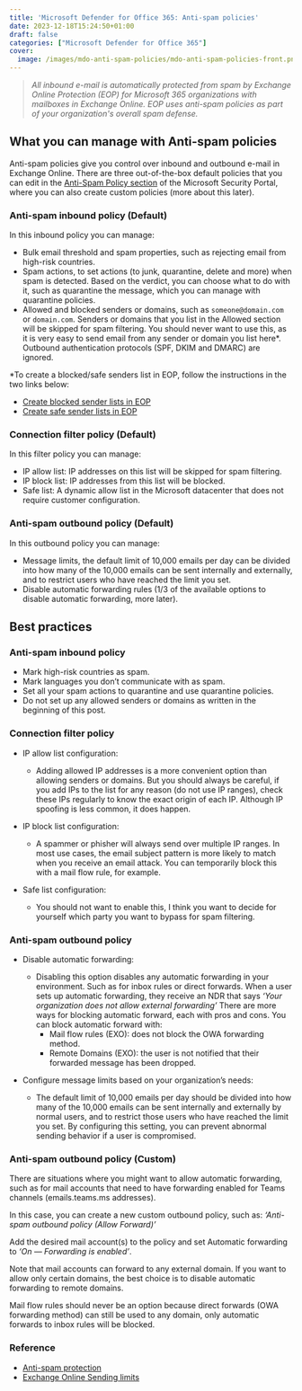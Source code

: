 ```yaml
---
title: 'Microsoft Defender for Office 365: Anti-spam policies'
date: 2023-12-18T15:24:50+01:00
draft: false
categories: ["Microsoft Defender for Office 365"]
cover: 
  image: /images/mdo-anti-spam-policies/mdo-anti-spam-policies-front.png
---
```


> _All inbound e-mail is automatically protected from spam by Exchange Online Protection (EOP) for Microsoft 365 organizations with mailboxes in Exchange Online. EOP uses anti-spam policies as part of your organization's overall spam defense._

## What you can manage with Anti-spam policies
Anti-spam policies give you control over inbound and outbound e-mail in Exchange Online. There are three out-of-the-box default policies that you can edit in the [Anti-Spam Policy section](https://security.microsoft.com/antispam) of the Microsoft Security Portal, where you can also create custom policies (more about this later).

### Anti-spam inbound policy (Default)
In this inbound policy you can manage:
- Bulk email threshold and spam properties, such as rejecting email from high-risk countries.
- Spam actions, to set actions (to junk, quarantine, delete and more) when spam is detected. Based on the verdict, you can choose what to do with it, such as quarantine the message, which you can manage with quarantine policies.
- Allowed and blocked senders or domains, such as ```someone@domain.com``` or ```domain.com```. Senders or domains that you list in the Allowed section will be skipped for spam filtering. You should never want to use this, as it is very easy to send email from any sender or domain you list here*. Outbound authentication protocols (SPF, DKIM and DMARC) are ignored.

*To create a blocked/safe senders list in EOP, follow the instructions in the two links below:
- [Create blocked sender lists in EOP](https://learn.microsoft.com/en-us/microsoft-365/security/office-365-security/create-block-sender-lists-in-office-365)
- [Create safe sender lists in EOP](https://learn.microsoft.com/en-us/microsoft-365/security/office-365-security/create-safe-sender-lists-in-office-365)

### Connection filter policy (Default)
In this filter policy you can manage:
- IP allow list: IP addresses on this list will be skipped for spam filtering.
- IP block list: IP addresses from this list will be blocked.
- Safe list: A dynamic allow list in the Microsoft datacenter that does not require customer configuration.

### Anti-spam outbound policy (Default)
In this outbound policy you can manage:
- Message limits, the default limit of 10,000 emails per day can be divided into how many of the 10,000 emails can be sent internally and externally, and to restrict users who have reached the limit you set.
- Disable automatic forwarding rules (1/3 of the available options to disable automatic forwarding, more later).

## Best practices

### Anti-spam inbound policy
- Mark high-risk countries as spam.
- Mark languages you don’t communicate with as spam.
- Set all your spam actions to quarantine and use quarantine policies.
- Do not set up any allowed senders or domains as written in the beginning of this post.

### Connection filter policy
- IP allow list configuration:
    - Adding allowed IP addresses is a more convenient option than allowing senders or domains. But you should always be careful, if you add IPs to the list for any reason (do not use IP ranges), check these IPs regularly to know the exact origin of each IP. Although IP spoofing is less common, it does happen.

- IP block list configuration:
    - A spammer or phisher will always send over multiple IP ranges. In most use cases, the email subject pattern is more likely to match when you receive an email attack. You can temporarily block this with a mail flow rule, for example.

- Safe list configuration:
    - You should not want to enable this, I think you want to decide for yourself which party you want to bypass for spam filtering.

### Anti-spam outbound policy
- Disable automatic forwarding:
    - Disabling this option disables any automatic forwarding in your environment. Such as for inbox rules or direct forwards. When a user sets up automatic forwarding, they receive an NDR that says _‘Your organization does not allow external forwarding’_ There are more ways for blocking automatic forward, each with pros and cons. You can block automatic forward with:
        - Mail flow rules (EXO): does not block the OWA forwarding method.
        - Remote Domains (EXO): the user is not notified that their forwarded message has been dropped.

- Configure message limits based on your organization’s needs:
    -  The default limit of 10,000 emails per day should be divided into how many of the 10,000 emails can be sent internally and externally by normal users, and to restrict those users who have reached the limit you set. By configuring this setting, you can prevent abnormal sending behavior if a user is compromised.

### Anti-spam outbound policy (Custom)
There are situations where you might want to allow automatic forwarding, such as for mail accounts that need to have forwarding enabled for Teams channels (emails.teams.ms addresses).

In this case, you can create a new custom outbound policy, such as: _‘Anti-spam outbound policy (Allow Forward)’_

Add the desired mail account(s) to the policy and set Automatic forwarding to _‘On — Forwarding is enabled’_.

Note that mail accounts can forward to any external domain. If you want to allow only certain domains, the best choice is to disable automatic forwarding to remote domains.

Mail flow rules should never be an option because direct forwards (OWA forwarding method) can still be used to any domain, only automatic forwards to inbox rules will be blocked.

### Reference
- [Anti-spam protection](https://learn.microsoft.com/en-us/microsoft-365/security/office-365-security/anti-spam-protection-about)
- [Exchange Online Sending limits](https://learn.microsoft.com/en-us/office365/servicedescriptions/exchange-online-service-description/exchange-online-limits#sending-limits)